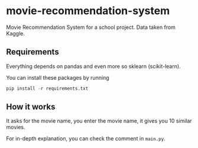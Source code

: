 # movie-recommendation-system

Movie Recommendation System for a school project. Data taken from Kaggle.

## Requirements

Everything depends on pandas and even more so sklearn (scikit-learn).

You can install these packages by running

```Python
pip install -r requirements.txt
```

## How it works

It asks for the movie name, you enter the movie name, it gives you 10 similar movies.

For in-depth explanation, you can check the comment in `main.py`.
